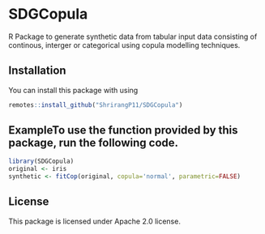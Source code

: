 # SDGCopula
<!-- badges: start -->
<!-- badges: end -->
R Package to generate synthetic data from tabular input data consisting of continous, interger or categorical using copula modelling techniques.
## Installation
You can install this package with using
``` r
remotes::install_github("ShrirangP11/SDGCopula")
```
## ExampleTo use the function provided by this package, run the following code.
```r
library(SDGCopula)
original <- iris
synthetic <- fitCop(original, copula='normal', parametric=FALSE)
```
## License
This package is licensed under Apache 2.0 license.
